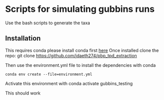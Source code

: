# Scripts for simulating gubbins runs #
Use the bash scripts to generate the taxa

## Installation ##

This requires conda please install conda first [here](https://docs.conda.io/projects/conda/en/latest/user-guide/install)
Once installed clone the repo:
    git clone https://github.com/jdaeth274/pbp_tpd_extraction

Then use the environment.yml file to install the dependencies with conda

    conda env create --file=environment.yml

Activate this environment with
    conda activate gubbins_testing 

This should work
